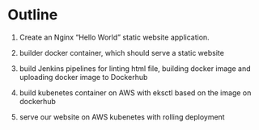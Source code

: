 # Outline
 1. Create an Nginx “Hello World” static website application. 

 2. builder docker container, which should serve a static website

 3. build Jenkins pipelines for linting html file, building docker image and uploading docker image to Dockerhub

 4. build kubenetes container on AWS with eksctl based on the image on dockerhub

 5. serve our website on AWS kubenetes with rolling deployment
 

